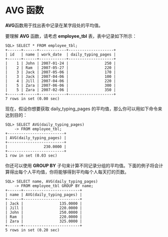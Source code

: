 # AVG 函数 #

**AVG**函数用于找出表中记录在某字段处的平均值。

要理解 **AVG** 函数，请考虑 **employee_tbl** 表，表中记录如下所示：

	SQL> SELECT * FROM employee_tbl;
	+------+------+------------+--------------------+
	| id   | name | work_date  | daily_typing_pages |
	+------+------+------------+--------------------+
	|    1 | John | 2007-01-24 |                250 |
	|    2 | Ram  | 2007-05-27 |                220 |
	|    3 | Jack | 2007-05-06 |                170 |
	|    3 | Jack | 2007-04-06 |                100 |
	|    4 | Jill | 2007-04-06 |                220 |
	|    5 | Zara | 2007-06-06 |                300 |
	|    5 | Zara | 2007-02-06 |                350 |
	+------+------+------------+--------------------+
	7 rows in set (0.00 sec)

现在，假设你想要获取 daily_typing_pages 的平均值，那么你可以用如下命令来达到目的：

	SQL> SELECT AVG(daily_typing_pages)
	    -> FROM employee_tbl;
	+-------------------------+
	| AVG(daily_typing_pages) |
	+-------------------------+
	|                230.0000 |
	+-------------------------+
	1 row in set (0.03 sec)

你还可以使用 **GROUP BY** 子句来计算不同记录分组的平均值。下面的例子将会计算得出每个人平均值，你将能够得到平均每个人每天打的页数。

	SQL> SELECT name, AVG(daily_typing_pages)
	    -> FROM employee_tbl GROUP BY name;
	+------+-------------------------+
	| name | AVG(daily_typing_pages) |
	+------+-------------------------+
	| Jack |                135.0000 |
	| Jill |                220.0000 |
	| John |                250.0000 |
	| Ram  |                220.0000 |
	| Zara |                325.0000 |
	+------+-------------------------+
	5 rows in set (0.20 sec)



